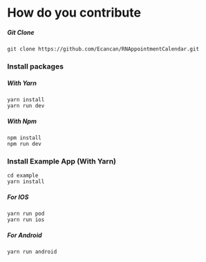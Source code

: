 
# How do you contribute

##### Git Clone 
```
git clone https://github.com/Ecancan/RNAppointmentCalendar.git
```
### Install packages

##### With Yarn
```
yarn install
yarn run dev
```

##### With Npm
```
npm install
npm run dev
```

### Install Example App (With Yarn)
```
cd example
yarn install
```

##### For IOS
```
yarn run pod
yarn run ios
```

##### For Android
```
yarn run android
```

